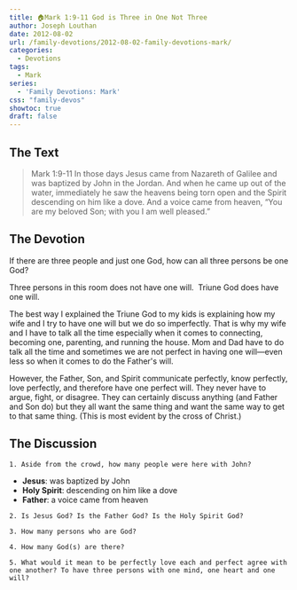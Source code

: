 ```yaml
---
title: 🏠Mark 1:9-11 God is Three in One Not Three
author: Joseph Louthan
date: 2012-08-02
url: /family-devotions/2012-08-02-family-devotions-mark/
categories:
  - Devotions
tags:
  - Mark
series:
  - 'Family Devotions: Mark'
css: "family-devos"
showtoc: true
draft: false
---
```


## The Text

>Mark 1:9-11 In those days Jesus came from Nazareth of Galilee and was baptized by John in the Jordan. And when he came up out of the water, immediately he saw the heavens being torn open and the Spirit descending on him like a dove. And a voice came from heaven, “You are my beloved Son; with you I am well pleased.”

## The Devotion

If there are three people and just one God, how can all three persons be one God?

Three persons in this room does not have one will.  Triune God does have one will.

The best way I explained the Triune God to my kids is explaining how my wife and I try to have one will but we do so imperfectly. That is why my wife and I have to talk all the time especially when it comes to connecting, becoming one, parenting, and running the house. Mom and Dad have to do talk all the time and sometimes we are not perfect in having one will—even less so when it comes to do the Father's will.

However, the Father, Son, and Spirit communicate perfectly, know perfectly, love perfectly, and therefore have one perfect will. They never have to argue, fight, or disagree. They can certainly discuss anything (and Father and Son do) but they all want the same thing and want the same way to get to that same thing. (This is most evident by the cross of Christ.)

## The Discussion

```text
1. Aside from the crowd, how many people were here with John?
```

 - **Jesus**: was baptized by John
 - **Holy Spirit**: descending on him like a dove
 - **Father**: a voice came from heaven


```text
2. Is Jesus God? Is the Father God? Is the Holy Spirit God?

3. How many persons who are God?

4. How many God(s) are there?

5. What would it mean to be perfectly love each and perfect agree with one another? To have three persons with one mind, one heart and one will?
```

